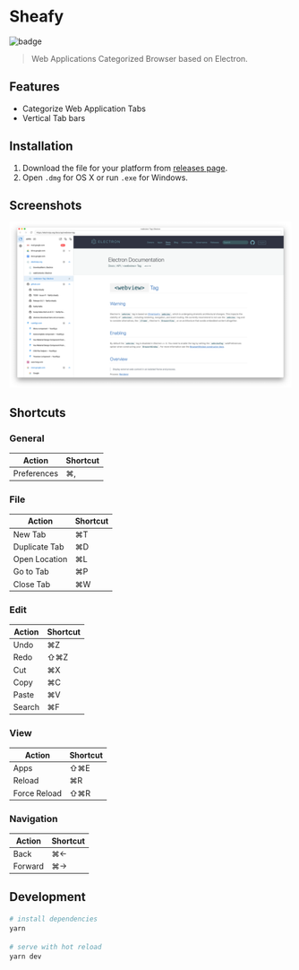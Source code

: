 # Sheafy

![badge](https://github.com/fiahfy/sheafy/workflows/Electron%20CI/badge.svg)

> Web Applications Categorized Browser based on Electron.

## Features

- Categorize Web Application Tabs
- Vertical Tab bars

## Installation

1. Download the file for your platform from [releases page](https://github.com/fiahfy/sheafy/releases).
2. Open `.dmg` for OS X or run `.exe` for Windows.

## Screenshots

![screenshot](.github/img/screenshot1.png)

## Shortcuts

### General

| Action | Shortcut |
|---|---|
| Preferences | ⌘, |

### File

| Action | Shortcut |
|---|---|
| New Tab | ⌘T |
| Duplicate Tab | ⌘D |
| Open Location | ⌘L |
| Go to Tab | ⌘P |
| Close Tab | ⌘W|

### Edit

| Action | Shortcut |
|---|---|
| Undo | ⌘Z |
| Redo | ⇧⌘Z |
| Cut | ⌘X |
| Copy | ⌘C |
| Paste | ⌘V |
| Search | ⌘F |

### View

| Action | Shortcut |
|---|---|
| Apps | ⇧⌘E |
| Reload | ⌘R |
| Force Reload | ⇧⌘R |

### Navigation

| Action | Shortcut |
|---|---|
| Back | ⌘← |
| Forward | ⌘→ |

## Development

```bash
# install dependencies
yarn

# serve with hot reload
yarn dev
```
